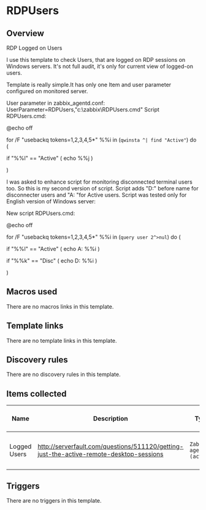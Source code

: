 # RDPUsers

## Overview

RDP Logged on Users


I use this template to check Users, that are logged on RDP sessions on Windows servers. It's not full audit, it's only for current view of logged-on users.


Template is really simple.It has only one Item and user parameter configured on monitored server.


User parameter in zabbix\_agentd.conf: UserParameter=RDPUsers,"c:\zabbix\RDPUsers.cmd" Script RDPUsers.cmd:


@echo off


for /F "usebackq tokens=1,2,3,4,5*" %%i in (`qwinsta ^| find "Active"`) do (


 if "%%l" == "Active" ( echo %%j )


)


I was asked to enhance script for monitoring disconnected terminal users too. So this is my second version of script. Script adds "D:" before name for disconnecter users and "A: "for Active users. Script was tested only for English version of Windows server:


New script RDPUsers.cmd:


@echo off


for /F "usebackq tokens=1,2,3,4,5*" %%i in (`query user 2^>nul`) do (


 if "%%l" == "Active" ( echo A: %%i )


 if "%%k" == "Disc" ( echo D: %%i )


)



## Macros used

There are no macros links in this template.

## Template links

There are no template links in this template.

## Discovery rules

There are no discovery rules in this template.

## Items collected

|Name|Description|Type|Key and additional info|
|----|-----------|----|----|
|Logged Users|<p>http://serverfault.com/questions/511120/getting-just-the-active-remote-desktop-sessions</p>|`Zabbix agent (active)`|RDPUsers<p>Update: 120</p>|
## Triggers

There are no triggers in this template.

